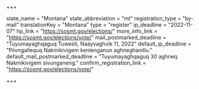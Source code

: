 +++

state_name = "Montana"
state_abbreviation = "mt"
registration_type = "by-mail"
translationKey = "Montana"
type = "register"
ip_deadline = "2022-11-07"
hp_link = "https://sosmt.gov/elections/"
more_info_link = "https://sosmt.gov/elections/vote/"
mail_postmarked_deadline = "Tuyumayaghqaguq Tuwesti, Naayvaghvik 11, 2022"
default_ip_deadline = "Piivngallequq Nakmikivigem kenlenganun aghneghanillu."
default_mail_postmarked_deadline = "Tuyumayaghqaguq 30 aghneq Nakmikivigem sivunganeng."
confirm_registration_link = "https://sosmt.gov/elections/vote/"

+++